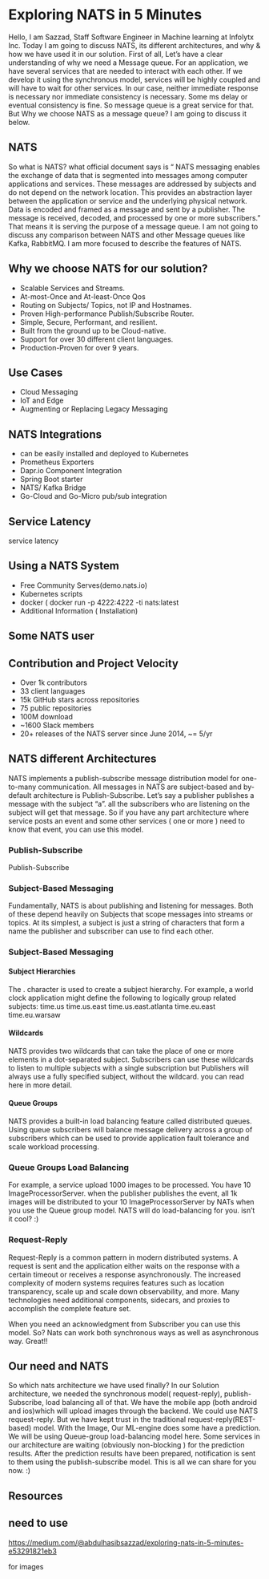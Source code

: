 # Exploring NATS in 5 Minutes

Hello, I am Sazzad, Staff Software Engineer in Machine learning at Infolytx Inc. Today I am going to discuss NATS, its different architectures, and why & how we have used it in our solution.
First of all, Let’s have a clear understanding of why we need a Message queue. For an application, we have several services that are needed to interact with each other. If we develop it using the synchronous model, services will be highly coupled and will have to wait for other services. In our case, neither immediate response is necessary nor immediate consistency is necessary. Some ms delay or eventual consistency is fine. So message queue is a great service for that. But Why we choose NATS as a message queue? I am going to discuss it below.

## NATS
So what is NATS? what official document says is
“ NATS messaging enables the exchange of data that is segmented into messages among computer applications and services. These messages are addressed by subjects and do not depend on the network location. This provides an abstraction layer between the application or service and the underlying physical network. Data is encoded and framed as a message and sent by a publisher. The message is received, decoded, and processed by one or more subscribers.”
That means it is serving the purpose of a message queue. I am not going to discuss any comparison between NATS and other Message queues like Kafka, RabbitMQ. I am more focused to describe the features of NATS.
## Why we choose NATS for our solution?
- Scalable Services and Streams.
- At-most-Once and At-least-Once Qos
- Routing on Subjects/ Topics, not IP and Hostnames.
- Proven High-performance Publish/Subscribe Router.
- Simple, Secure, Performant, and resilient.
- Built from the ground up to be Cloud-native.
- Support for over 30 different client languages.
- Production-Proven for over 9 years.

## Use Cases
- Cloud Messaging
- IoT and Edge
- Augmenting or Replacing Legacy Messaging
## NATS Integrations
- can be easily installed and deployed to Kubernetes
- Prometheus Exporters
- Dapr.io Component Integration
- Spring Boot starter
- NATS/ Kafka Bridge
- Go-Cloud and Go-Micro pub/sub integration

## Service Latency

service latency

## Using a NATS System
- Free Community Serves(demo.nats.io)
- Kubernetes scripts
- docker ( docker run -p 4222:4222 -ti nats:latest
- Additional Information ( Installation)

## Some NATS user

## Contribution and Project Velocity
- Over 1k contributors
- 33 client languages
- 15k GitHub stars across repositories
- 75 public repositories
- 100M download
- ~1600 Slack members
- 20+ releases of the NATS server since June 2014, ~= 5/yr

## NATS different Architectures
NATS implements a publish-subscribe message distribution model for one-to-many communication. All messages in NATS are subject-based and by-default architecture is Publish-Subscribe.
Let’s say a publisher publishes a message with the subject “a”. all the subscribers who are listening on the subject will get that message. So if you have any part architecture where service posts an event and some other services ( one or more ) need to know that event, you can use this model.

### Publish-Subscribe

Publish-Subscribe
### Subject-Based Messaging
Fundamentally, NATS is about publishing and listening for messages. Both of these depend heavily on Subjects that scope messages into streams or topics. At its simplest, a subject is just a string of characters that form a name the publisher and subscriber can use to find each other.

### Subject-Based Messaging
#### Subject Hierarchies
The . character is used to create a subject hierarchy. For example, a world clock application might define the following to logically group related subjects:
time.us
time.us.east
time.us.east.atlanta
time.eu.east
time.eu.warsaw
#### Wildcards
NATS provides two wildcards that can take the place of one or more elements in a dot-separated subject. Subscribers can use these wildcards to listen to multiple subjects with a single subscription but Publishers will always use a fully specified subject, without the wildcard.
you can read here in more detail.
#### Queue Groups
NATS provides a built-in load balancing feature called distributed queues. Using queue subscribers will balance message delivery across a group of subscribers which can be used to provide application fault tolerance and scale workload processing.

### Queue Groups Load Balancing
For example, a service upload 1000 images to be processed. You have 10 ImageProcessorServer. when the publisher publishes the event, all 1k images will be distributed to your 10 ImageProcessorServer by NATs when you use the Queue group model. NATS will do load-balancing for you. isn’t it cool? :)
### Request-Reply
Request-Reply is a common pattern in modern distributed systems. A request is sent and the application either waits on the response with a certain timeout or receives a response asynchronously. The increased complexity of modern systems requires features such as location transparency, scale up and scale down observability, and more. Many technologies need additional components, sidecars, and proxies to accomplish the complete feature set.

When you need an acknowledgment from Subscriber you can use this model. So? Nats can work both synchronous ways as well as asynchronous way. Great!!

## Our need and NATS
So which nats architecture we have used finally? In our Solution architecture, we needed the synchronous model( request-reply), publish-Subscribe, load balancing all of that.
We have the mobile app (both android and ios)which will upload images through the backend. We could use NATS request-reply. But we have kept trust in the traditional request-reply(REST-based) model.
With the Image, Our ML-engine does some have a prediction. We will be using Queue-group load-balancing model here.
Some services in our architecture are waiting (obviously non-blocking ) for the prediction results. After the prediction results have been prepared, notification is sent to them using the publish-subscribe model.
This is all we can share for you now. :)
## Resources


## need to use 
https://medium.com/@abdulhasibsazzad/exploring-nats-in-5-minutes-e53291821eb3

for images